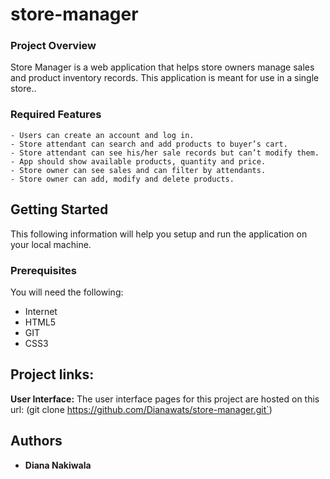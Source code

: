 # store-manager

### Project Overview
Store Manager is a web application that helps store owners manage sales and product inventory
records. This application is meant for use in a single store..

### Required Features
```
- Users can create an account and log in.
- Store attendant can search and add products to buyer’s cart.
- Store attendant can see his/her sale records but can’t modify them.
- App should show available products, quantity and price.
- Store owner can see sales and can filter by attendants.
- Store owner can add, modify and delete products. 
```
## Getting Started
This following information will help you setup and run the application on your local machine.

### Prerequisites

You will need the following:
- Internet
- HTML5
- GIT
- CSS3

## Project links:
**User Interface:** 
The user interface pages for this project are hosted on this url: (git clone https://github.com/Dianawats/store-manager.git`)



## Authors

* **Diana Nakiwala**

